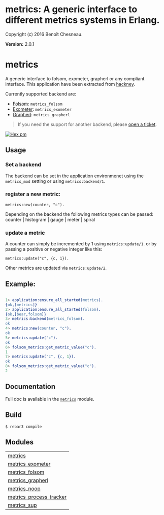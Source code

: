 

# metrics: A generic interface to different metrics systems in Erlang. #

Copyright (c) 2016 Benoît Chesneau.

__Version:__ 2.0.1

# metrics

A generic interface to folsom, exometer, grapherl or any compliant interface. This
application have been extracted from
[hackney](https://github.com/benoitc/hackney).

Currently supported backend are:

- [Folsom](https://github.com/folsom-project/folsom): `metrics_folsom`
- [Exometer](https://github.com/Feuerlabs/exometer): `metrics_exometer`
- [Grapherl](https://github.com/processone/grapherl): `metrics_grapherl`

> If you need the support for another backend, please [open a ticket](https://github.com/benoitc/erlang-metrics/issues).

[![Hex pm](http://img.shields.io/hexpm/v/metrics.svg?style=flat)](https://hex.pm/packages/metrics)

## Usage

### Set a backend

The backend can be set in the application environmenet using the `metrics_mod` setting or using `metrics:backend/1`.

### register a new metric:

```
metrics:new(counter, "c").
```

Depending on the backend the following metrics types can be passed: counter | histogram | gauge | meter | spiral

### update a metric

A counter can simply be incremented by 1 using `metrics:update/1`. or by passing a positive or negative integer like this:

```
metrics:update("c", {c, 1}).
```

Other metrics are updated via `metrics:update/2`.

## Example:

```erlang

1> application:ensure_all_started(metrics).
{ok,[metrics]}
2> application:ensure_all_started(folsom).
{ok,[bear,folsom]}
3> metrics:backend(metrics_folsom).
ok
4> metrics:new(counter, "c").
ok
5> metrics:update("c").
ok
6> folsom_metrics:get_metric_value("c").
1
7> metrics:update("c", {c, 1}).
ok
8> folsom_metrics:get_metric_value("c").
2

```

## Documentation

Full doc is available in the [`metrics`](metrics.md) module.

## Build

```
$ rebar3 compile
```



## Modules ##


<table width="100%" border="0" summary="list of modules">
<tr><td><a href="metrics.md" class="module">metrics</a></td></tr>
<tr><td><a href="metrics_exometer.md" class="module">metrics_exometer</a></td></tr>
<tr><td><a href="metrics_folsom.md" class="module">metrics_folsom</a></td></tr>
<tr><td><a href="metrics_grapherl.md" class="module">metrics_grapherl</a></td></tr>
<tr><td><a href="metrics_noop.md" class="module">metrics_noop</a></td></tr>
<tr><td><a href="metrics_process_tracker.md" class="module">metrics_process_tracker</a></td></tr>
<tr><td><a href="metrics_sup.md" class="module">metrics_sup</a></td></tr></table>

